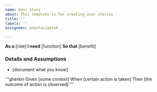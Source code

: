 ```yaml
---
name: User Story
about: This template is for creating user stories
title: ''
labels: ''
assignees: anastasiaptak

---
```


**As a** [role]
**I need** [function]
**So that** [benefit]

### Details and Assumptions
* [document what you know]

'''gherkin
Given [some context]
When [certain action is taken]
Then [the outcome of action is observed]
'''
